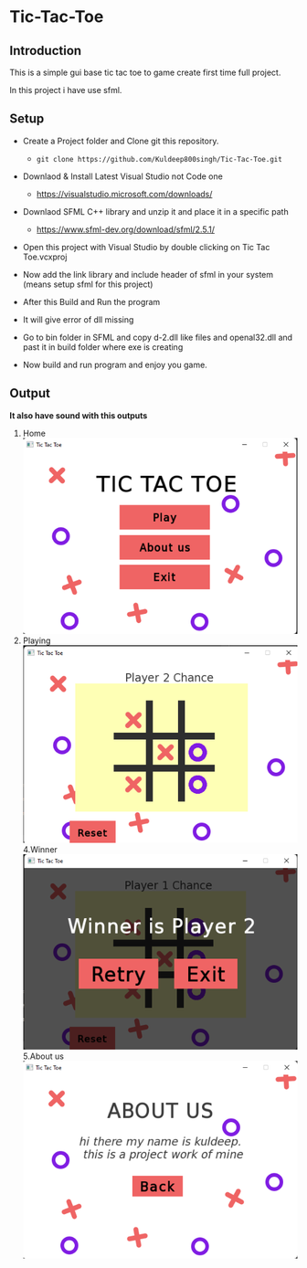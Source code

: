 # Tic-Tac-Toe
## Introduction
This is a simple gui base tic tac toe to game create first time full project.

In this project i have use sfml.

## Setup
- Create a Project folder and Clone git this repository.
    - ```git clone https://github.com/Kuldeep800singh/Tic-Tac-Toe.git```
    
- Downlaod & Install Latest Visual Studio not Code one
    - https://visualstudio.microsoft.com/downloads/
- Downlaod SFML C++ library and unzip it and place it in a specific path 
    - https://www.sfml-dev.org/download/sfml/2.5.1/
- Open this project with Visual Studio by double clicking on Tic Tac Toe.vcxproj
- Now add the link library and include header of sfml in your system (means setup sfml for this project)
- After this Build and Run the program
- It will give error of dll missing 
- Go to bin folder in SFML and copy d-2.dll like files and openal32.dll and past it in build folder where exe is creating
- Now build and run program and enjoy you game.
## Output
**It also have sound with this outputs**
1. Home
![home page](https://github.com/Kuldeep800singh/Tic-Tac-Toe/blob/master/screenshots/Home.png?raw=true)
2. Playing
![playing game image](https://github.com/Kuldeep800singh/Tic-Tac-Toe/blob/master/screenshots/playing.png?raw=true)
4.Winner
![Game winner output imge](https://github.com/Kuldeep800singh/Tic-Tac-Toe/blob/master/screenshots/winner.png?raw=true)
5.About us
![About us output image](https://github.com/Kuldeep800singh/Tic-Tac-Toe/blob/master/screenshots/about%20us.png?raw=true)
